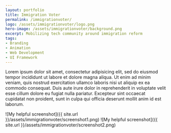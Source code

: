 ```yaml
---
layout: portfolio
title: Immigration Voter
permalink: /immigrationvoter/
logo: /assets/immigrationvoter/logo.png
hero-image: /assets/immigrationvoter/background.png
excerpt: Mobilizing tech community around immigration reform
tags:
- Branding
- Animation
- Web Development
- UI Framework
---
```

Lorem ipsum dolor sit amet, consectetur adipisicing elit, sed do eiusmod
tempor incididunt ut labore et dolore magna aliqua. Ut enim ad minim veniam,
quis nostrud exercitation ullamco laboris nisi ut aliquip ex ea commodo
consequat. Duis aute irure dolor in reprehenderit in voluptate velit esse
cillum dolore eu fugiat nulla pariatur. Excepteur sint occaecat cupidatat non
proident, sunt in culpa qui officia deserunt mollit anim id est laborum.

![My helpful screenshot]({{ site.url }}/assets/immigrationvoter/screenshot1.png)
![My helpful screenshot]({{ site.url }}/assets/immigrationvoter/screenshot2.png)